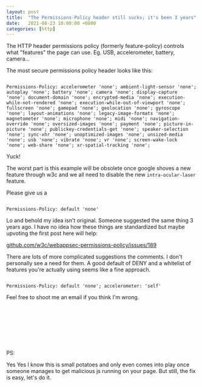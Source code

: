 ```yaml
---
layout: post
title:  "The Permissions-Policy header still sucks; it's been 3 years"
date:   2021-08-23 10:00:00 +0800
categories: [http]
---
```


The HTTP header permissions policy (formerly feature-policy) controls what "features" the page can use. Eg. USB, accelerometer, battery, camera...

The most secure permissions policy header looks like this:

<code> 
Permissions-Policy: accelerometer 'none'; ambient-light-sensor 'none'; autoplay 'none'; battery 'none'; camera 'none'; display-capture 'none'; document-domain 'none'; encrypted-media 'none'; execution-while-not-rendered 'none'; execution-while-out-of-viewport 'none'; fullscreen 'none'; gamepad 'none'; geolocation 'none'; gyroscope 'none'; layout-animations 'none'; legacy-image-formats 'none'; magnetometer 'none'; microphone 'none'; midi 'none'; navigation-override 'none'; oversized-images 'none'; payment 'none'; picture-in-picture 'none'; publickey-credentials-get 'none'; speaker-selection 'none'; sync-xhr 'none'; unoptimized-images 'none'; unsized-media 'none'; usb 'none'; vibrate 'none'; vr 'none'; screen-wake-lock 'none'; web-share 'none'; xr-spatial-tracking 'none';
</code>

Yuck!

The worst part is this example will be obsolete once google shoves a new feature through w3c and we all need to disable the new
`intra-ocular-laser` feature.

Please give us a

<code>
Permissions-Policy: default 'none'
</code>

Lo and behold my idea isn't original. Someone suggested the same thing 3 years ago.
I have no idea how these things are standardized but maybe upvoting the first post here will help:

[github.com/w3c/webappsec-permissions-policy/issues/189](https://github.com/w3c/webappsec-permissions-policy/issues/189)

There are lots of more complicated suggestions the comments. I don't personally see a need for them.
A good default of DENY and a whitelist of features you're actually using seems like a fine approach.

<code>
Permissions-Policy: default 'none'; accelerometer: 'self'
</code>

Feel free to shoot me an email if you think I'm wrong.

<br/><br/><br/>
<br/><br/><br/>


PS:

Yes Yes I know this is small potatoes and only even comes into play once someone manages to get malicious js running
on your page. But still, the fix is easy, let's do it.